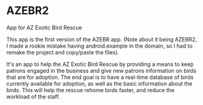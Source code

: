 # AZEBR2
App for AZ Exotic Bird Rescue

This app is the first version of the AZEBR app. (Note about it being AZEBR2, I made a rookie mistake having android.example in the domain,
so I had to remake the project and copy/paste the files). 

It's an app to help the AZ Exotic Bird Rescue by providing a means to keep patrons engaged in the business and give new patrons information on birds that are for adoption. The end goal is to have a real-time database of birds currently available for adoption, as well as the basic information about the birds. This will help the rescue rehome birds faster, and reduce the workload of the staff. 
